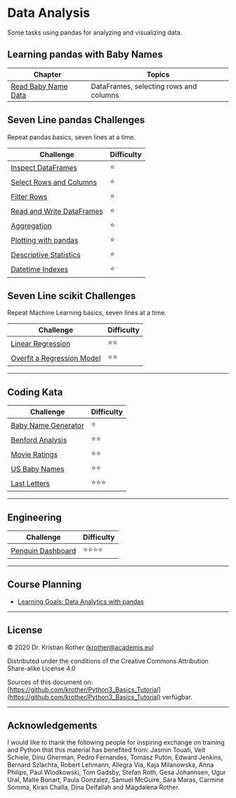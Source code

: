 
# Data Analysis

Some tasks using pandas for analyzing and visualizing data.

## Learning pandas with Baby Names

| Chapter | Topics |
|-----------|---------------|
| [Read Baby Name Data](babynames/read_data.md) | DataFrames, selecting rows and columns |


## Seven Line pandas Challenges

Repeat pandas basics, seven lines at a time.

| Challenge | Difficulty |
|-----------|---------------|
| [Inspect DataFrames](seven_lines/inspect_df.md) | ⭐ |
| [Select Rows and Columns](seven_lines/select_df.md) | ⭐ |
| [Filter Rows](seven_lines/filter_df.md) | ⭐ |
| [Read and Write DataFrames](seven_lines/round_trip.md) | ⭐ |
| [Aggregation](seven_lines/aggregation.md) | ⭐ |
| [Plotting with pandas](seven_lines/plot.md) | ⭐ |
| [Descriptive Statistics](seven_lines/descriptive_stats.md) | ⭐ |
| [Datetime Indexes](seven_lines/datetime_index.md) | ⭐ |


## Seven Line scikit Challenges

Repeat Machine Learning basics, seven lines at a time.

| Challenge | Difficulty |
|-----------|---------------|
| [Linear Regression](seven_lines/regression.md) | ⭐⭐ |
| [Overfit a Regression Model](seven_lines/overfitting.md) | ⭐⭐ |

----

## Coding Kata

| Challenge | Difficulty |
|-----------|---------------|
| [Baby Name Generator](babynamengenerator.md) | ⭐ |
| [Benford Analysis](benford.md) | ⭐⭐ |
| [Movie Ratings](moviedb.md) | ⭐⭐ |
| [US Baby Names](babynamen.md) | ⭐⭐ |
| [Last Letters](last_letters.md) | ⭐⭐⭐ |

----

## Engineering

| Challenge | Difficulty |
|-----------|---------------|
| [Penguin Dashboard](pingubase/README.md) | ⭐⭐⭐⭐ |

----

## Course Planning

* [Learning Goals: Data Analytics with pandas](pandas_data_analytics.md)


----

## License

© 2020 Dr. Kristian Rother (krother@academis.eu)

Distributed under the conditions of the Creative Commons Attribution Share-alike License 4.0

Sources of this document on: [https://github.com/krother/Python3_Basics_Tutorial](https://github.com/krother/Python3_Basics_Tutorial) verfügbar.

----

## Acknowledgements

I would like to thank the following people for inspiring exchange on training and Python that this material has benefited from: Jasmin Touati, Veit Schiele, Dinu Gherman, Pedro Fernandes, Tomasz Puton, Edward Jenkins, Bernard Szlachta, Robert Lehmann, Allegra Via, Kaja Milanowska, Anna Philips, Paul Wlodkowski, Tom Gadsby, Stefan Roth, Gesa Johannsen, Ugur Ural, Malte Bonart, Paula Gonzalez, Samuel McGuire, Sara Maras, Carmine Somma, Kiran Challa, Dina Deifallah and Magdalena Rother.
